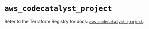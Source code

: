# `aws_codecatalyst_project`

Refer to the Terraform Registry for docs: [`aws_codecatalyst_project`](https://registry.terraform.io/providers/hashicorp/aws/5.40.0/docs/resources/codecatalyst_project).
